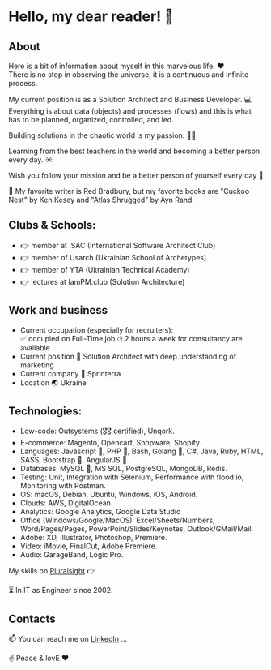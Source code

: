 # Hello, my dear reader! 🙌

## About

Here is a bit of information about myself in this marvelous life. ❤️  
There is no stop in observing the universe, it is a continuous and infinite process.  

My current position is as a Solution Architect and Business Developer. 💻  
Everything is about data (objects) and processes (flows) and this is what has to be planned, organized, controlled, and led.  

Building solutions in the chaotic world is my passion. 🧑‍🦰  

Learning from the best teachers in the world and becoming a better person every day. ☀️  

Wish you follow your mission and be a better person of yourself every day 🙏  

📔 My favorite writer is Red Bradbury, but my favorite books are "Cuckoo Nest" by Ken Kesey and "Atlas Shrugged" by Ayn Rand.  

## Clubs & Schools:  
- 👉 member at ISAC (International Software Architect Club)
- 👉 member of Usarch (Ukrainian School of Archetypes)
- 👉 member of YTA (Ukrainian Technical Academy)
- 👉 lectures at IamPM.club (Solution Architecture)

## Work and business 
- Current occupation (especially for recruiters):  
  ✅ occupied on Full-Time job ⏱ 2 hours a week for consultancy are available
- Current position 📌 Solution Architect with deep understanding of marketing
- Current company 💼 Sprinterra
- Location 🌏 Ukraine

## Technologies:  
- Low-code: Outsystems (🎖🎖 certified), Unqork.
- E-commerce: Magento, Opencart, Shopware, Shopify.
- Languages: Javascript 🏅, PHP 🏅, Bash, Golang 🏅, C#, Java, Ruby, HTML, SASS, Bootstrap 🏅, AngularJS 🏅.
- Databases: MySQL 🏅, MS SQL, PostgreSQL, MongoDB, Redis.
- Testing: Unit, Integration with Selenium, Performance with flood.io, Monitoring with Postman.
- OS: macOS, Debian, Ubuntu, Windows, iOS, Android.
- Clouds: AWS, DigitalOcean.
- Analytics: Google Analytics, Google Data Studio
- Office (Windows/Google/MacOS): Excel/Sheets/Numbers, Word/Pages/Pages, PowerPoint/Slides/Keynotes, Outlook/GMail/Mail.
- Adobe: XD, Illustrator, Photoshop, Premiere.
- Video: iMovie, FinalCut, Adobe Premiere.
- Audio: GarageBand, Logic Pro.

My skills on [Pluralsight](https://app.pluralsight.com/profile/yaro) 👉

⏳ In IT as Engineer since 2002.

## Contacts

📫 You can reach me on [LinkedIn](https://www.linkedin.com/in/glodov/) ...

✌️ Peace & lovE ❤️
